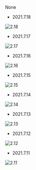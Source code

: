 None


- 2021.7.18

![2.18](https://xtj2020.top/webimg/练字/2021-2/2021-2-18.jpg)
- 2021.7.17

![2.17](https://xtj2020.top/webimg/练字/2021-2/2021-2-17.jpg)

- 2021.7.16

![2.16](https://xtj2020.top/webimg/练字/2021-2/2021-2-16.jpg)

- 2021.7.15

![2.15](https://xtj2020.top/webimg/练字/2021-2/2021-2-15.jpg)

- 2021.7.14

![2.14](https://xtj2020.top/webimg/练字/2021-2/2021-2-14.jpg)

- 2021.7.13

![2.13](https://xtj2020.top/webimg/练字/2021-2/2021-2-13.jpg)

- 2021.7.12

![2.12](https://xtj2020.top/webimg/练字/2021-2/2021-2-12.jpg)

- 2021.7.11

![2.11](https://xtj2020.top/webimg/练字/2021-2/2021-2-11.jpg)
